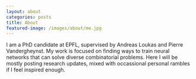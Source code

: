 ```yaml
---
layout: about
categories: posts
title: About
featured-image: /images/about/me.jpg
---
```

<p>
I am a PhD candidate at EPFL, supervised by Andreas Loukas and Pierre Vandergheynst.
My work is focused on finding ways to train neural networks that can solve diverse combinatorial problems.
Here I will be mostly posting research updates, mixed with occassional personal rambles if I feel inspired enough.
</p>
